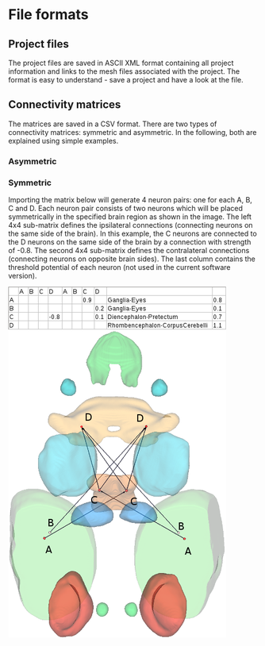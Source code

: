 # File formats

## Project files

The project files are saved in ASCII XML format containing all project information and links to the mesh files associated with the project. The format is easy to understand - save a project and have a look at the file.

## Connectivity matrices

The matrices are saved in a CSV format. There are two types of connectivity matrices: symmetric and asymmetric. In the following, both are explained using simple examples.

### Asymmetric

### Symmetric

Importing the matrix below will generate 4 neuron pairs: one for each A, B, C and D. Each neuron pair consists of two neurons which will be placed symmetrically in the specified brain region as shown in the image. The left 4x4 sub-matrix defines the ipsilateral connections (connecting neurons on the same side of the brain). In this example, the C neurons are connected to the D neurons on the same side of the brain by a connection with strength of -0.8. The second 4x4 sub-matrix defines the contralateral connections (connecting neurons on opposite brain sides). The last column contains the threshold potential of each neuron (not used in the current software version).

![symmetric connectivity matrix](symmetric_connectivity_matrix.png "")
![imported symmetric connectivity matrix](symmetric_connectivity_matrix_import.png "")
